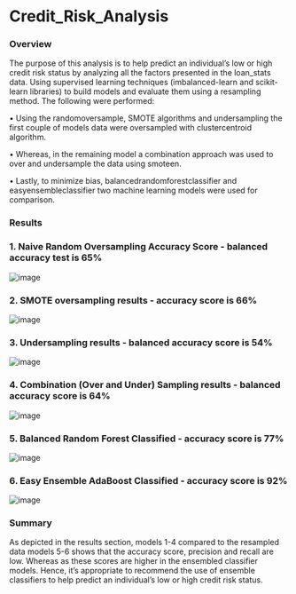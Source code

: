 # Credit_Risk_Analysis

### Overview

The purpose of this analysis is to help predict an individual’s low or high credit risk status by analyzing all the factors presented in the loan_stats data. Using supervised learning techniques (imbalanced-learn and scikit-learn libraries) to build models and evaluate them using a resampling method. The following were performed:

•	Using the randomoversample, SMOTE algorithms and undersampling the first couple of models data were oversampled with clustercentroid algorithm.

•	Whereas, in the remaining model a combination approach was used to over and undersample the data using smoteen.

•	Lastly, to minimize bias, balancedrandomforestclassifier and easyensembleclassifier two machine learning models were used for comparison.

### Results

### 1.	Naive Random Oversampling Accuracy Score - balanced accuracy test is 65%

![image](https://user-images.githubusercontent.com/89875689/152698335-a8bf8bef-25ce-4016-b00d-7bebf37a14ca.png)

### 2. SMOTE oversampling results - accuracy score is 66%

![image](https://user-images.githubusercontent.com/89875689/152698399-b26266f1-e1e3-4344-acf1-2a9bc7faad46.png)

### 3. Undersampling results - balanced accuracy score is 54%

![image](https://user-images.githubusercontent.com/89875689/152698442-10894589-873b-41d1-9d4e-d24ac4c896ba.png)

### 4.	Combination (Over and Under) Sampling results - balanced accuracy score is 64%

![image](https://user-images.githubusercontent.com/89875689/152698477-dbbbb218-d2ee-4e85-a8af-e141ee72ebb2.png)

### 5. Balanced Random Forest Classified - accuracy score is 77%

![image](https://user-images.githubusercontent.com/89875689/152698878-6b4f5f7c-bd36-4973-a103-071969d0fe2a.png)

### 6. Easy Ensemble AdaBoost Classified - accuracy score is 92%

![image](https://user-images.githubusercontent.com/89875689/152698993-ab54f6a2-f655-4147-b10d-d9c95b9f7e7d.png)


### Summary

As depicted in the results section, models 1-4 compared to the resampled data models 5-6 shows that the accuracy score, precision and recall are low. Whereas as these scores are higher in the ensembled classifier models. Hence, it’s appropriate to recommend the use of ensemble classifiers to help predict an individual’s low or high credit risk status.



